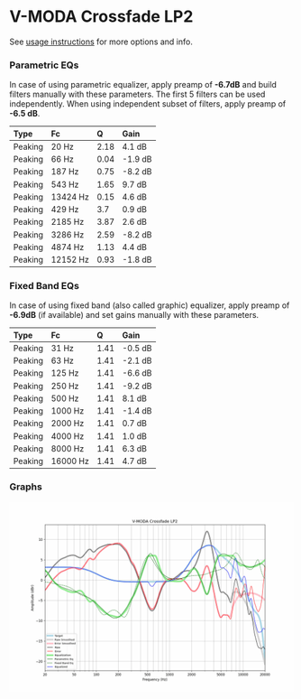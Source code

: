 # V-MODA Crossfade LP2
See [usage instructions](https://github.com/jaakkopasanen/AutoEq#usage) for more options and info.

### Parametric EQs
In case of using parametric equalizer, apply preamp of **-6.7dB** and build filters manually
with these parameters. The first 5 filters can be used independently.
When using independent subset of filters, apply preamp of **-6.5 dB**.

| Type    | Fc       |    Q | Gain    |
|:--------|:---------|:-----|:--------|
| Peaking | 20 Hz    | 2.18 | 4.1 dB  |
| Peaking | 66 Hz    | 0.04 | -1.9 dB |
| Peaking | 187 Hz   | 0.75 | -8.2 dB |
| Peaking | 543 Hz   | 1.65 | 9.7 dB  |
| Peaking | 13424 Hz | 0.15 | 4.6 dB  |
| Peaking | 429 Hz   | 3.7  | 0.9 dB  |
| Peaking | 2185 Hz  | 3.87 | 2.6 dB  |
| Peaking | 3286 Hz  | 2.59 | -8.2 dB |
| Peaking | 4874 Hz  | 1.13 | 4.4 dB  |
| Peaking | 12152 Hz | 0.93 | -1.8 dB |

### Fixed Band EQs
In case of using fixed band (also called graphic) equalizer, apply preamp of **-6.9dB**
(if available) and set gains manually with these parameters.

| Type    | Fc       |    Q | Gain    |
|:--------|:---------|:-----|:--------|
| Peaking | 31 Hz    | 1.41 | -0.5 dB |
| Peaking | 63 Hz    | 1.41 | -2.1 dB |
| Peaking | 125 Hz   | 1.41 | -6.6 dB |
| Peaking | 250 Hz   | 1.41 | -9.2 dB |
| Peaking | 500 Hz   | 1.41 | 8.1 dB  |
| Peaking | 1000 Hz  | 1.41 | -1.4 dB |
| Peaking | 2000 Hz  | 1.41 | 0.7 dB  |
| Peaking | 4000 Hz  | 1.41 | 1.0 dB  |
| Peaking | 8000 Hz  | 1.41 | 6.3 dB  |
| Peaking | 16000 Hz | 1.41 | 4.7 dB  |

### Graphs
![](./V-MODA%20Crossfade%20LP2.png)